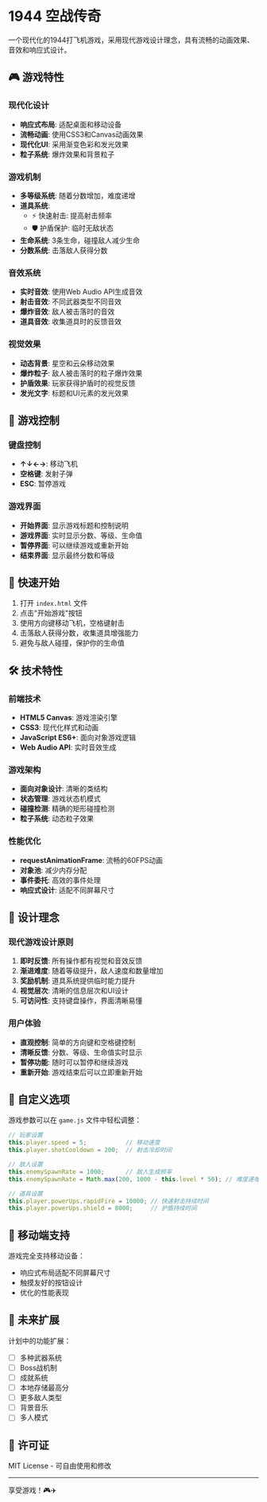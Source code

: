 # 1944 空战传奇

一个现代化的1944打飞机游戏，采用现代游戏设计理念，具有流畅的动画效果、音效和响应式设计。

## 🎮 游戏特性

### 现代化设计
- **响应式布局**: 适配桌面和移动设备
- **流畅动画**: 使用CSS3和Canvas动画效果
- **现代化UI**: 采用渐变色彩和发光效果
- **粒子系统**: 爆炸效果和背景粒子

### 游戏机制
- **多等级系统**: 随着分数增加，难度递增
- **道具系统**: 
  - ⚡ 快速射击: 提高射击频率
  - 🛡️ 护盾保护: 临时无敌状态
- **生命系统**: 3条生命，碰撞敌人减少生命
- **分数系统**: 击落敌人获得分数

### 音效系统
- **实时音效**: 使用Web Audio API生成音效
- **射击音效**: 不同武器类型不同音效
- **爆炸音效**: 敌人被击落时的音效
- **道具音效**: 收集道具时的反馈音效

### 视觉效果
- **动态背景**: 星空和云朵移动效果
- **爆炸粒子**: 敌人被击落时的粒子爆炸效果
- **护盾效果**: 玩家获得护盾时的视觉反馈
- **发光文字**: 标题和UI元素的发光效果

## 🎯 游戏控制

### 键盘控制
- **↑↓←→**: 移动飞机
- **空格键**: 发射子弹
- **ESC**: 暂停游戏

### 游戏界面
- **开始界面**: 显示游戏标题和控制说明
- **游戏界面**: 实时显示分数、等级、生命值
- **暂停界面**: 可以继续游戏或重新开始
- **结束界面**: 显示最终分数和等级

## 🚀 快速开始

1. 打开 `index.html` 文件
2. 点击"开始游戏"按钮
3. 使用方向键移动飞机，空格键射击
4. 击落敌人获得分数，收集道具增强能力
5. 避免与敌人碰撞，保护你的生命值

## 🛠️ 技术特性

### 前端技术
- **HTML5 Canvas**: 游戏渲染引擎
- **CSS3**: 现代化样式和动画
- **JavaScript ES6+**: 面向对象游戏逻辑
- **Web Audio API**: 实时音效生成

### 游戏架构
- **面向对象设计**: 清晰的类结构
- **状态管理**: 游戏状态机模式
- **碰撞检测**: 精确的矩形碰撞检测
- **粒子系统**: 动态粒子效果

### 性能优化
- **requestAnimationFrame**: 流畅的60FPS动画
- **对象池**: 减少内存分配
- **事件委托**: 高效的事件处理
- **响应式设计**: 适配不同屏幕尺寸

## 🎨 设计理念

### 现代游戏设计原则
1. **即时反馈**: 所有操作都有视觉和音效反馈
2. **渐进难度**: 随着等级提升，敌人速度和数量增加
3. **奖励机制**: 道具系统提供临时能力提升
4. **视觉层次**: 清晰的信息层次和UI设计
5. **可访问性**: 支持键盘操作，界面清晰易懂

### 用户体验
- **直观控制**: 简单的方向键和空格键控制
- **清晰反馈**: 分数、等级、生命值实时显示
- **暂停功能**: 随时可以暂停和继续游戏
- **重新开始**: 游戏结束后可以立即重新开始

## 🔧 自定义选项

游戏参数可以在 `game.js` 文件中轻松调整：

```javascript
// 玩家设置
this.player.speed = 5;           // 移动速度
this.player.shotCooldown = 200;  // 射击冷却时间

// 敌人设置
this.enemySpawnRate = 1000;      // 敌人生成频率
this.enemySpawnRate = Math.max(200, 1000 - this.level * 50); // 难度递增

// 道具设置
this.player.powerUps.rapidFire = 10000; // 快速射击持续时间
this.player.powerUps.shield = 8000;     // 护盾持续时间
```

## 📱 移动端支持

游戏完全支持移动设备：
- 响应式布局适配不同屏幕尺寸
- 触摸友好的按钮设计
- 优化的性能表现

## 🎯 未来扩展

计划中的功能扩展：
- [ ] 多种武器系统
- [ ] Boss战机制
- [ ] 成就系统
- [ ] 本地存储最高分
- [ ] 更多敌人类型
- [ ] 背景音乐
- [ ] 多人模式

## 📄 许可证

MIT License - 可自由使用和修改

---

享受游戏！🎮✈️
